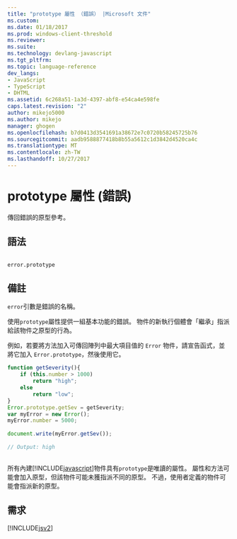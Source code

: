 ```yaml
---
title: "prototype 屬性 （錯誤） |Microsoft 文件"
ms.custom: 
ms.date: 01/18/2017
ms.prod: windows-client-threshold
ms.reviewer: 
ms.suite: 
ms.technology: devlang-javascript
ms.tgt_pltfrm: 
ms.topic: language-reference
dev_langs:
- JavaScript
- TypeScript
- DHTML
ms.assetid: 6c268a51-1a3d-4397-abf8-e54ca4e598fe
caps.latest.revision: "2"
author: mikejo5000
ms.author: mikejo
manager: ghogen
ms.openlocfilehash: b7d0413d3541691a38672e7c0720b58245725b76
ms.sourcegitcommit: aadb9588877418b8b55a5612c1d3842d4520ca4c
ms.translationtype: MT
ms.contentlocale: zh-TW
ms.lasthandoff: 10/27/2017
---
```

# <a name="prototype-property-error"></a>prototype 屬性 (錯誤)
傳回錯誤的原型參考。  
  
## <a name="syntax"></a>語法  
  
```  
  
error.prototype  
```  
  
## <a name="remarks"></a>備註  
 `error`引數是錯誤的名稱。  
  
 使用`prototype`屬性提供一組基本功能的錯誤。 物件的新執行個體會「繼承」指派給該物件之原型的行為。  
  
 例如，若要將方法加入可傳回陣列中最大項目值的 `Error` 物件，請宣告函式，並將它加入 `Error.prototype`，然後使用它。  
  
```JavaScript  
function getSeverity(){  
    if (this.number > 1000)  
        return "high";  
    else  
        return "low";  
}  
Error.prototype.getSev = getSeverity;  
var myError = new Error();  
myError.number = 5000;  
  
document.write(myError.getSev());   
  
// Output: high  
  
```  
  
 所有內建[!INCLUDE[javascript](../../javascript/includes/javascript-md.md)]物件具有`prototype`是唯讀的屬性。 屬性和方法可能會加入原型，但該物件可能未獲指派不同的原型。 不過，使用者定義的物件可能會指派新的原型。  
  
## <a name="requirements"></a>需求  
 [!INCLUDE[jsv2](../../javascript/reference/includes/jsv2-md.md)]